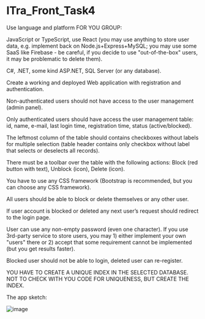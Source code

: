 # ITra_Front_Task4

Use language and platform FOR YOU GROUP: 

JavaScript or TypeScript, use React (you may use anything to store user data, e.g. implement back on Node.js+Express+MySQL; you may use some SaaS like Firebase - be careful, if you decide to use "out-of-the-box" users, it may be problematic to delete them).

C#, .NET, some kind ASP.NET, SQL Server (or any database).

Create a working and deployed Web application with registration and authentication.

Non-authenticated users should not have access to the user management (admin panel).

Only authenticated users should have access the user management table: id, name, e-mail, last login time, registration time, status (active/blocked).

The leftmost column of the table should contains checkboxes without labels for multiple selection (table header contains only checkbox without label that selects or deselects all records).

There must be a toolbar over the table with the following actions: Block (red button with text), Unblock (icon), Delete (icon).

You have to use any CSS framework (Bootstrap is recommended, but you can choose any CSS framework).

All users should be able to block or delete themselves or any other user.

If user account is blocked or deleted any next user’s request should redirect to the login page.

User can use any non-empty password (even one character). If you use 3rd-party service to store users, you may 1) either implement your own "users" there or 2) accept that some requirement cannot be implemented (but you get results faster).

Blocked user should not be able to login, deleted user can re-register.

YOU HAVE TO CREATE A UNIQUE INDEX IN THE SELECTED DATABASE. NOT TO CHECK WITH YOU CODE FOR UNIQUENESS, BUT CREATE THE INDEX.

The app sketch:

![image](https://github.com/user-attachments/assets/14ffdf3d-72dd-46d7-b537-32f0048137fa)

